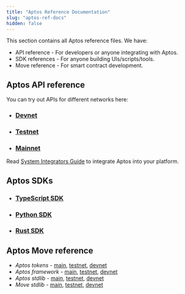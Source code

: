 ```yaml
---
title: "Aptos Reference Documentation"
slug: "aptos-ref-docs"
hidden: false
---
```


This section contains all Aptos reference files. We have:

* API reference - For developers or anyone integrating with Aptos.
* SDK references - For anyone building UIs/scripts/tools.
* Move reference - For smart contract development.

## Aptos API reference
You can try out APIs for different networks here:

- ### [Devnet](https://fullnode.devnet.aptoslabs.com/v1/spec#/)
- ### [Testnet](https://fullnode.testnet.aptoslabs.com/v1/spec#/)
- ### [Mainnet](https://fullnode.mainnet.aptoslabs.com/v1/spec#/)

Read [System Integrators Guide](../guides/system-integrators-guide.md) to integrate Aptos into your platform.

## Aptos SDKs

- ### [TypeScript SDK](../sdks/ts-sdk/index.md)
- ### [Python SDK](../sdks/python-sdk.md)
- ### [Rust SDK](../sdks/rust-sdk.md)

## Aptos Move reference 

* *Aptos tokens* - [main](https://github.com/aptos-labs/aptos-core/blob/main/aptos-move/framework/aptos-token/doc/overview.md), [testnet](https://github.com/aptos-labs/aptos-core/blob/testnet/aptos-move/framework/aptos-token/doc/overview.md), [devnet](https://github.com/aptos-labs/aptos-core/blob/devnet/aptos-move/framework/aptos-token/doc/overview.md)
* *Aptos framework* - [main](https://github.com/aptos-labs/aptos-core/blob/main/aptos-move/framework/aptos-framework/doc/overview.md), [testnet](https://github.com/aptos-labs/aptos-core/blob/testnet/aptos-move/framework/aptos-framework/doc/overview.md), [devnet](https://github.com/aptos-labs/aptos-core/blob/devnet/aptos-move/framework/aptos-framework/doc/overview.md)
* *Aptos stdlib* - [main](https://github.com/aptos-labs/aptos-core/blob/main/aptos-move/framework/aptos-stdlib/doc/overview.md), [testnet](https://github.com/aptos-labs/aptos-core/blob/testnet/aptos-move/framework/aptos-stdlib/doc/overview.md), [devnet](https://github.com/aptos-labs/aptos-core/blob/devnet/aptos-move/framework/aptos-stdlib/doc/overview.md)
* *Move stdlib* - [main](https://github.com/aptos-labs/aptos-core/blob/main/aptos-move/framework/move-stdlib/doc/overview.md), [testnet](https://github.com/aptos-labs/aptos-core/blob/testnet/aptos-move/framework/move-stdlib/doc/overview.md), [devnet](https://github.com/aptos-labs/aptos-core/blob/devnet/aptos-move/framework/move-stdlib/doc/overview.md)
